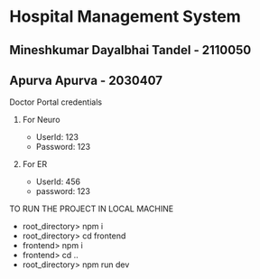 # Hospital Management System

## Mineshkumar Dayalbhai Tandel - 2110050

## Apurva Apurva - 2030407

Doctor Portal credentials

1. For Neuro

   - UserId: 123
   - Password: 123

2. For ER
   - UserId: 456
   - password: 123

TO RUN THE PROJECT IN LOCAL MACHINE

- root_directory> npm i
- root_directory> cd frontend
- frontend> npm i
- frontend> cd ..
- root_directory> npm run dev
